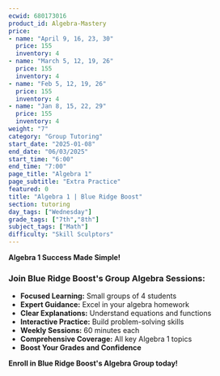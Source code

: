 ```yaml
---
ecwid: 680173016
product_id: Algebra-Mastery
price:
- name: "April 9, 16, 23, 30"
  price: 155
  inventory: 4
- name: "March 5, 12, 19, 26"
  price: 155
  inventory: 4
- name: "Feb 5, 12, 19, 26"
  price: 155
  inventory: 4
- name: "Jan 8, 15, 22, 29"
  price: 155
  inventory: 4
weight: "7"
category: "Group Tutoring"
start_date: "2025-01-08"
end_date: "06/03/2025"
start_time: "6:00"
end_time: "7:00"
page_title: "Algebra 1"
page_subtitle: "Extra Practice"
featured: 0
title: "Algebra 1 | Blue Ridge Boost"
section: tutoring
day_tags: ["Wednesday"]
grade_tags: ["7th","8th"]
subject_tags: ["Math"]
difficulty: "Skill Sculptors"
---
```

<p><strong>Algebra 1 Success Made Simple!</strong></p> <h3>Join Blue Ridge Boost's Group Algebra Sessions:</h3> <ul> <li><strong>Focused Learning:</strong> Small groups of 4 students</li> <li><strong>Expert Guidance:</strong> Excel in your algebra homework</li> <li><strong>Clear Explanations:</strong> Understand equations and functions</li> <li><strong>Interactive Practice:</strong> Build problem-solving skills</li> <li><strong>Weekly Sessions:</strong> 60 minutes each</li> <li><strong>Comprehensive Coverage:</strong> All key Algebra 1 topics</li> <li><strong>Boost Your Grades and Confidence</strong></li></ul><p><strong>Enroll in Blue Ridge Boost's Algebra Group today!</strong></p>
